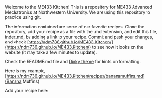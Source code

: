 Welcome to the ME433 Kitchen! This is a repository for ME433 Advanced Mechatronics at Northwestern University. We are using this repository to practice using git.

The information contained are some of our favorite recipes. Clone the repository, add your recipe as a file with the .md extension, and edit this file, index.md, by adding a link to your recipe. Commit and push your changes, and check [https://ndm736.github.io/ME433.Kitchen/](https://ndm736.github.io/ME433.Kitchen/) to see how it looks on the website (it may take a few minutes to update). 

Check the README.md file and [Dinky theme](https://pages-themes.github.io/dinky/) for hints on formatting. 

Here is my example, [https://ndm736.github.io/ME433.Kitchen/recipes/bananamuffins.md](Banana Muffins)

Add your recipe here:




